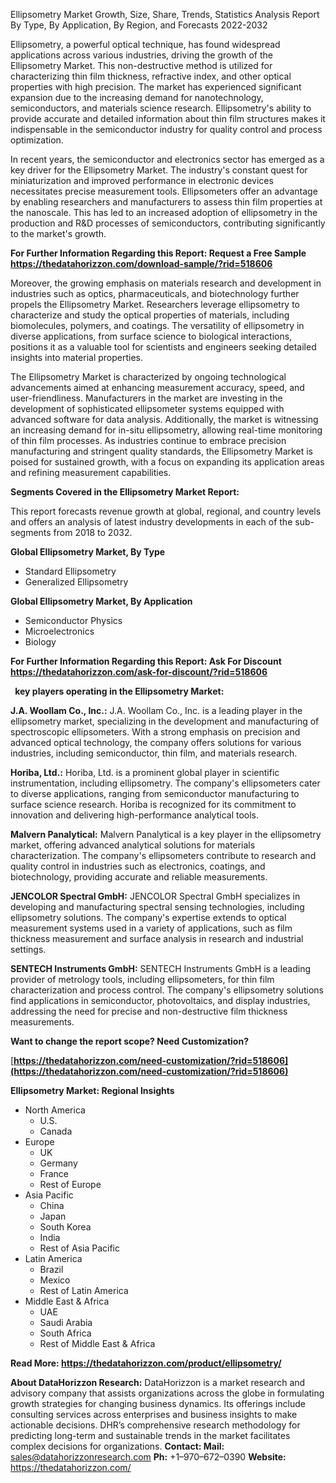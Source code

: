 ﻿Ellipsometry Market Growth, Size, Share, Trends, Statistics Analysis Report By Type, By Application, By Region, and Forecasts 2022-2032

Ellipsometry, a powerful optical technique, has found widespread applications across various industries, driving the growth of the Ellipsometry Market. This non-destructive method is utilized for characterizing thin film thickness, refractive index, and other optical properties with high precision. The market has experienced significant expansion due to the increasing demand for nanotechnology, semiconductors, and materials science research. Ellipsometry's ability to provide accurate and detailed information about thin film structures makes it indispensable in the semiconductor industry for quality control and process optimization.

In recent years, the semiconductor and electronics sector has emerged as a key driver for the Ellipsometry Market. The industry's constant quest for miniaturization and improved performance in electronic devices necessitates precise measurement tools. Ellipsometers offer an advantage by enabling researchers and manufacturers to assess thin film properties at the nanoscale. This has led to an increased adoption of ellipsometry in the production and R&D processes of semiconductors, contributing significantly to the market's growth.

**For Further Information Regarding this Report: Request a Free Sample <https://thedatahorizzon.com/download-sample/?rid=518606>** 

Moreover, the growing emphasis on materials research and development in industries such as optics, pharmaceuticals, and biotechnology further propels the Ellipsometry Market. Researchers leverage ellipsometry to characterize and study the optical properties of materials, including biomolecules, polymers, and coatings. The versatility of ellipsometry in diverse applications, from surface science to biological interactions, positions it as a valuable tool for scientists and engineers seeking detailed insights into material properties.

The Ellipsometry Market is characterized by ongoing technological advancements aimed at enhancing measurement accuracy, speed, and user-friendliness. Manufacturers in the market are investing in the development of sophisticated ellipsometer systems equipped with advanced software for data analysis. Additionally, the market is witnessing an increasing demand for in-situ ellipsometry, allowing real-time monitoring of thin film processes. As industries continue to embrace precision manufacturing and stringent quality standards, the Ellipsometry Market is poised for sustained growth, with a focus on expanding its application areas and refining measurement capabilities.

**Segments Covered in the Ellipsometry Market Report:**

This report forecasts revenue growth at global, regional, and country levels and offers an analysis of latest industry developments in each of the sub-segments from 2018 to 2032.

**Global Ellipsometry Market, By Type**

- Standard Ellipsometry
- Generalized Ellipsometry

**Global Ellipsometry Market, By Application**

- Semiconductor Physics
- Microelectronics
- Biology

**For Further Information Regarding this Report: Ask For Discount <https://thedatahorizzon.com/ask-for-discount/?rid=518606>** 

` `**key players operating in the Ellipsometry Market:**

**J.A. Woollam Co., Inc.:** J.A. Woollam Co., Inc. is a leading player in the ellipsometry market, specializing in the development and manufacturing of spectroscopic ellipsometers. With a strong emphasis on precision and advanced optical technology, the company offers solutions for various industries, including semiconductor, thin film, and materials research.

**Horiba, Ltd.:** Horiba, Ltd. is a prominent global player in scientific instrumentation, including ellipsometry. The company's ellipsometers cater to diverse applications, ranging from semiconductor manufacturing to surface science research. Horiba is recognized for its commitment to innovation and delivering high-performance analytical tools.

**Malvern Panalytical:** Malvern Panalytical is a key player in the ellipsometry market, offering advanced analytical solutions for materials characterization. The company's ellipsometers contribute to research and quality control in industries such as electronics, coatings, and biotechnology, providing accurate and reliable measurements.

**JENCOLOR Spectral GmbH:** JENCOLOR Spectral GmbH specializes in developing and manufacturing spectral sensing technologies, including ellipsometry solutions. The company's expertise extends to optical measurement systems used in a variety of applications, such as film thickness measurement and surface analysis in research and industrial settings.

**SENTECH Instruments GmbH:** SENTECH Instruments GmbH is a leading provider of metrology tools, including ellipsometers, for thin film characterization and process control. The company's ellipsometry solutions find applications in semiconductor, photovoltaics, and display industries, addressing the need for precise and non-destructive film thickness measurements.

**Want to change the report scope? Need Customization?**

[**https://thedatahorizzon.com/need-customization/?rid=518606](https://thedatahorizzon.com/need-customization/?rid=518606)** 

**Ellipsometry Market: Regional Insights**

- North America
  - U.S.
  - Canada
- Europe
  - UK
  - Germany
  - France
  - Rest of Europe
- Asia Pacific
  - China
  - Japan
  - South Korea
  - India
  - Rest of Asia Pacific
- Latin America
  - Brazil
  - Mexico
  - Rest of Latin America
- Middle East & Africa
  - UAE
  - Saudi Arabia
  - South Africa
  - Rest of Middle East & Africa

**Read More: <https://thedatahorizzon.com/product/ellipsometry/>** 

**About DataHorizzon Research:**DataHorizzon is a market research and advisory company that assists organizations across the globe in formulating growth strategies for changing business dynamics. Its offerings include consulting services across enterprises and business insights to make actionable decisions. DHR’s comprehensive research methodology for predicting long-term and sustainable trends in the market facilitates complex decisions for organizations.**Contact:Mail:** <sales@datahorizzonresearch.com> **Ph:** +1–970–672–0390**Website:** <https://thedatahorizzon.com/> 

